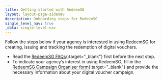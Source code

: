 ```yaml
---
title: Getting started with RedeemSG
layout: layout-page-sidenav
description: Onboarding steps for RedeemSG
single_level_nav: true
_data: single-level-nav
---
```


Follow the steps below if your agency is interested in using RedeemSG for creating, issuing and tracking the redemption of digital vouchers.

-	Read the [RedeemSG FAQs](https://redeem.gov.sg/faq.html){:target="_blank"} first before the next step.
-	To indicate your agency’s interest in using RedeemSG, fill in the [RedeemSG Campaign Organiser form](https://go.gov.sg/redeem-new){:target="_blank"} and provide the necessary information about your digital voucher campaign.
